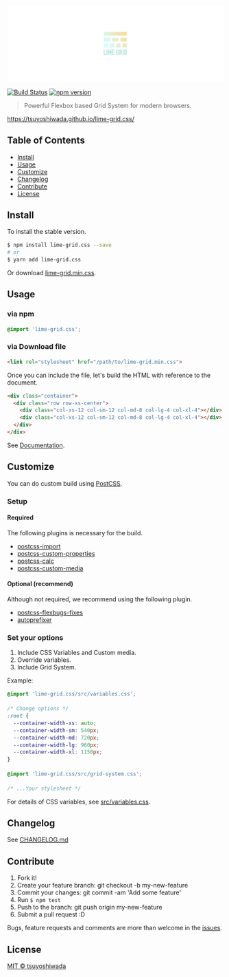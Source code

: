 ![LIME GRID](https://raw.githubusercontent.com/tsuyoshiwada/lime-grid.css/images/repo-banner.png)

[![Build Status](http://img.shields.io/travis/tsuyoshiwada/lime-grid.css.svg?style=flat-square)](https://travis-ci.org/tsuyoshiwada/lime-grid.css)
[![npm version](https://img.shields.io/npm/v/lime-grid.css.svg?style=flat-square)](https://www.npmjs.com/package/lime-grid.css)

> Powerful Flexbox based Grid System for modern browsers.

https://tsuyoshiwada.github.io/lime-grid.css/



## Table of Contents

- [Install](#install)
- [Usage](#usage)
- [Customize](#customize)
- [Changelog](#changelog)
- [Contribute](#contribute)
- [License](#license)



## Install

To install the stable version.

```bash
$ npm install lime-grid.css --save
# or
$ yarn add lime-grid.css
```

Or download [lime-grid.min.css](https://raw.githubusercontent.com/tsuyoshiwada/lime-grid.css/master/lime-grid.min.css).



## Usage

### via npm

```css
@import 'lime-grid.css';
```

### via Download file

```html
<link rel="stylesheet" href="/path/to/lime-grid.min.css">
```

Once you can include the file, let's build the HTML with reference to the document.

```html
<div class="container">
  <div class="row row-xs-center">
    <div class="col-xs-12 col-sm-12 col-md-8 col-lg-4 col-xl-4"></div>
    <div class="col-xs-12 col-sm-12 col-md-8 col-lg-4 col-xl-4"></div>
  </div>
</div>
```

See [Documentation](https://tsuyoshiwada.github.io/lime-grid.css/).



## Customize

You can do custom build using <a href="https://github.com/postcss/postcss">PostCSS</a>.

### Setup

#### Required

The following plugins is necessary for the build.

* [postcss-import](https://github.com/postcss/postcss-import)
* [postcss-custom-properties](https://github.com/postcss/postcss-custom-properties)
* [postcss-calc](https://github.com/postcss/postcss-calc)
* [postcss-custom-media](https://github.com/postcss/postcss-custom-media)

#### Optional (recommend)

Although not required, we recommend using the following plugin.

* [postcss-flexbugs-fixes](https://github.com/luisrudge/postcss-flexbugs-fixes)
* [autoprefixer](https://github.com/postcss/autoprefixer)


### Set your options

1. Include CSS Variables and Custom media.
2. Override variables.
3. Include Grid System.

Example:

```css
@import 'lime-grid.css/src/variables.css';

/* Change options */
:root {
  --container-width-xs: auto;
  --container-width-sm: 540px;
  --container-width-md: 720px;
  --container-width-lg: 960px;
  --container-width-xl: 1150px;
}

@import 'lime-grid.css/src/grid-system.css';

/* ...Your stylesheet */
```

For details of CSS variables, see [src/variables.css](https://github.com/tsuyoshiwada/lime-grid.css/blob/master/src/variables.css).



## Changelog

See [CHANGELOG.md](./CHANGELOG.md)



## Contribute

1. Fork it!
1. Create your feature branch: git checkout -b my-new-feature
1. Commit your changes: git commit -am 'Add some feature'
1. Run `$ npm test`
1. Push to the branch: git push origin my-new-feature
1. Submit a pull request :D

Bugs, feature requests and comments are more than welcome in the [issues](https://github.com/tsuyoshiwada/lime-grid.css/issues).



## License

[MIT © tsuyoshiwada](./LICENSE)


